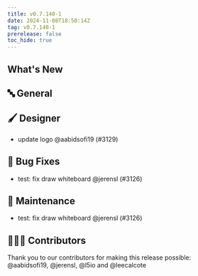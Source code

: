 ```yaml
---
title: v0.7.140-1
date: 2024-11-08T18:50:14Z
tag: v0.7.140-1
prerelease: false
toc_hide: true
---
```


## What's New
## 🔤 General
## 🖌️ Designer

- update logo @aabidsofi19 (#3129)

## 🐛 Bug Fixes

- test: fix draw whiteboard @jerensl (#3126)

## 🧰 Maintenance

- test: fix draw whiteboard @jerensl (#3126)

## 👨🏽‍💻 Contributors

Thank you to our contributors for making this release possible:
@aabidsofi19, @jerensl, @l5io and @leecalcote
